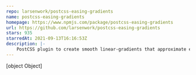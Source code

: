 ```yaml
---
repo: larsenwork/postcss-easing-gradients
name: postcss-easing-gradients
homepage: https://www.npmjs.com/package/postcss-easing-gradients
url: https://github.com/larsenwork/postcss-easing-gradients
stars: 935
starredAt: 2021-09-13T16:16:53Z
description: |-
    PostCSS plugin to create smooth linear-gradients that approximate easing functions.
---
```


[object Object]
